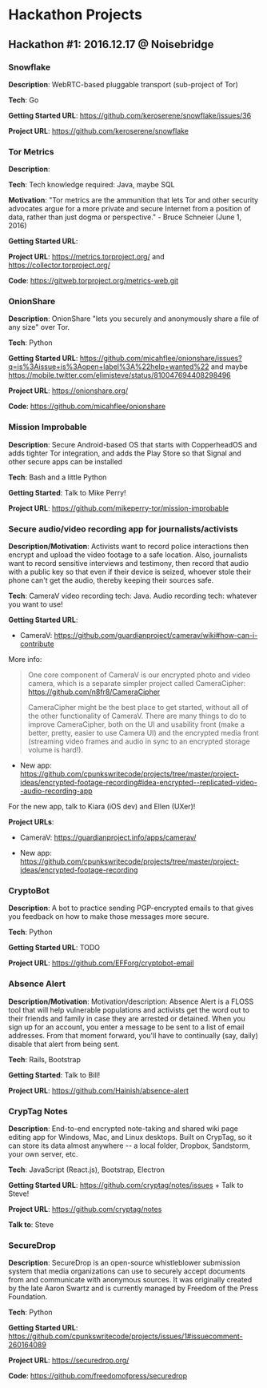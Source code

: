 # Hackathon Projects

## Hackathon #1: 2016.12.17 @ Noisebridge

### Snowflake

**Description**: WebRTC-based pluggable transport (sub-project of Tor)

**Tech**: Go

**Getting Started URL**: https://github.com/keroserene/snowflake/issues/36

**Project URL**: https://github.com/keroserene/snowflake


### Tor Metrics

**Description**:

**Tech**: Tech knowledge required: Java, maybe SQL

**Motivation**: "Tor metrics are the ammunition that lets Tor and other security advocates argue for a more private and secure Internet from a position of data, rather than just dogma or perspective." - Bruce Schneier (June 1, 2016)

**Getting Started URL**:

**Project URL**: https://metrics.torproject.org/ and https://collector.torproject.org/

**Code**: https://gitweb.torproject.org/metrics-web.git


### OnionShare

**Description**: OnionShare "lets you securely and anonymously share a file of any size" over Tor.

**Tech**: Python

**Getting Started URL**: https://github.com/micahflee/onionshare/issues?q=is%3Aissue+is%3Aopen+label%3A%22help+wanted%22 and maybe https://mobile.twitter.com/elimisteve/status/810047694408298496

**Project URL**: https://onionshare.org/

**Code**: https://github.com/micahflee/onionshare


### Mission Improbable

**Description**: Secure Android-based OS that starts with CopperheadOS
and adds tighter Tor integration, and adds the Play Store so that
Signal and other secure apps can be installed

**Tech**: Bash and a little Python

**Getting Started**: Talk to Mike Perry!

**Project URL**: https://github.com/mikeperry-tor/mission-improbable


### Secure audio/video recording app for journalists/activists

**Description/Motivation**: Activists want to record police
interactions then encrypt and upload the video footage to a safe
location. Also, journalists want to record sensitive interviews and
testimony, then record that audio with a public key so that even if
their device is seized, whoever stole their phone can't get the audio,
thereby keeping their sources safe.

**Tech**: CameraV video recording tech: Java. Audio recording tech:
whatever you want to use!

**Getting Started URL**:

- CameraV: https://github.com/guardianproject/camerav/wiki#how-can-i-contribute

More info:

> One core component of CameraV is our encrypted photo and video camera,
which is a separate simpler project called CameraCipher:
https://github.com/n8fr8/CameraCipher
>
> CameraCipher might be the best place to get started, without all of the
other functionality of CameraV. There are many things to do to improve
CameraCipher, both on the UI and usability front (make a better, pretty,
easier to use Camera UI) and the encrypted media front (streaming video
frames and audio in sync to an encrypted storage volume is hard!).


- New app: https://github.com/cpunkswritecode/projects/tree/master/project-ideas/encrypted-footage-recording#idea-encrypted--replicated-video--audio-recording-app

For the new app, talk to Kiara (iOS dev) and Ellen (UXer)!

**Project URLs**:

- CameraV: https://guardianproject.info/apps/camerav/

- New app: https://github.com/cpunkswritecode/projects/tree/master/project-ideas/encrypted-footage-recording


### CryptoBot

**Description**: A bot to practice sending PGP-encrypted emails to
that gives you feedback on how to make those messages more secure.

**Tech**: Python

**Getting Started URL**: TODO

**Project URL**: https://github.com/EFForg/cryptobot-email


### Absence Alert

**Description/Motivation**: Motivation/description: Absence Alert is a
FLOSS tool that will help vulnerable populations and activists get the
word out to their friends and family in case they are arrested or
detained.  When you sign up for an account, you enter a message to be
sent to a list of email addresses.  From that moment forward, you'll
have to continually (say, daily) disable that alert from being sent.

**Tech**: Rails, Bootstrap

**Getting Started**: Talk to Bill!

**Project URL**: https://github.com/Hainish/absence-alert


### CrypTag Notes

**Description**: End-to-end encrypted note-taking and shared wiki page
editing app for Windows, Mac, and Linux desktops.  Built on CrypTag,
so it can store its data almost anywhere -- a local folder, Dropbox,
Sandstorm, your own server, etc.

**Tech**: JavaScript (React.js), Bootstrap, Electron

**Getting Started URL**: https://github.com/cryptag/notes/issues + Talk to Steve!

**Project URL**: https://github.com/cryptag/notes

**Talk to**: Steve


### SecureDrop

**Description**: SecureDrop is an open-source whistleblower submission
system that media organizations can use to securely accept documents
from and communicate with anonymous sources. It was originally created
by the late Aaron Swartz and is currently managed by Freedom of the
Press Foundation.

**Tech**: Python

**Getting Started URL**: https://github.com/cpunkswritecode/projects/issues/1#issuecomment-260164089

**Project URL**: https://securedrop.org/

**Code**: https://github.com/freedomofpress/securedrop
